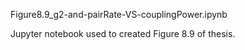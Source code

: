 Figure8.9_g2-and-pairRate-VS-couplingPower.ipynb

Jupyter notebook used to created Figure 8.9 of thesis.
